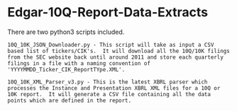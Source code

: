 # Edgar-10Q-Report-Data-Extracts
There are two python3 scripts included. 

    10Q_10K_JSON_Downloader.py - This script will take as input a CSV based list of tickers/CIK's.  It will download all the 10Q/10K filings from the SEC website back until around 2011 and store each quarterly filings in a file with a naming convention of 'YYYYMMDD_Ticker_CIK_ReportTYpe.XML'.
    
    10Q_10K_XML_Parser_v3.py - This is the latest XBRL parser which processes the Instance and Presentation XBRL XML files for a 10Q or 10K report.  It will generate a CSV file containing all the data points which are defined in the report.
    
    
